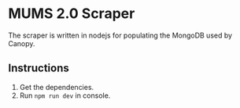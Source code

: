# MUMS 2.0 Scraper

The scraper is written in nodejs for populating the MongoDB used by Canopy.

## Instructions

1. Get the dependencies.
2. Run `npm run dev` in console.

